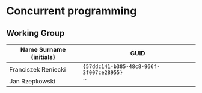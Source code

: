 # Concurrent programming

## Working Group

| Name Surname (initials) | GUID                                     |
| ----------------------- | ---------------------------------------- |
| Franciszek Reniecki     | `{57ddc141-b385-48c8-966f-3f007ce28955}` |
| Jan Rzepkowski          | `` |
